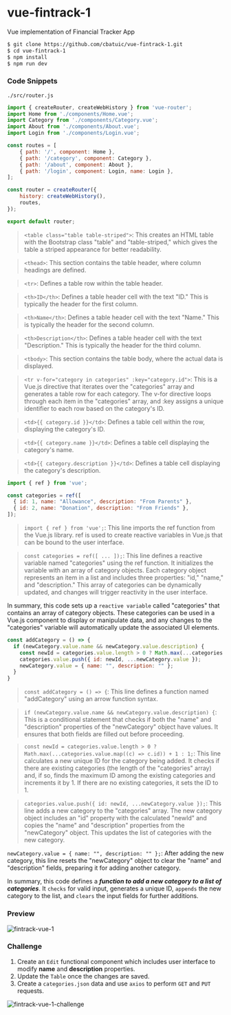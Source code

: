 # vue-fintrack-1
 Vue implementation of Financial Tracker App

```bash
$ git clone https://github.com/cbatuic/vue-fintrack-1.git
$ cd vue-fintrack-1
$ npm install
$ npm run dev
```

### Code Snippets
```./src/router.js```

```js
import { createRouter, createWebHistory } from 'vue-router';
import Home from './components/Home.vue';
import Category from './components/Category.vue';
import About from './components/About.vue';
import Login from './components/Login.vue';

const routes = [
    { path: '/', component: Home },
    { path: '/category', component: Category },
    { path: '/about', component: About },
    { path: '/login', component: Login, name: Login },
];

const router = createRouter({
    history: createWebHistory(),
    routes,
});

export default router;
```
> ```<table class="table table-striped">```: This creates an HTML table with the Bootstrap class "table" and "table-striped," which gives the table a striped appearance for better readability.

> ```<thead>```: This section contains the table header, where column headings are defined.

> ```<tr>```: Defines a table row within the table header.

> ```<th>ID</th>```: Defines a table header cell with the text "ID." This is typically the header for the first column.

> ```<th>Name</th>```: Defines a table header cell with the text "Name." This is typically the header for the second column.

> ```<th>Description</th>```: Defines a table header cell with the text "Description." This is typically the header for the third column.

> ```<tbody>```: This section contains the table body, where the actual data is displayed.

> ```<tr v-for="category in categories" :key="category.id">```: This is a Vue.js directive that iterates over the "categories" array and generates a table row for each category. The v-for directive loops through each item in the "categories" array, and :key assigns a unique identifier to each row based on the category's ID.

> ```<td>{{ category.id }}</td>```: Defines a table cell within the row, displaying the category's ID.

> ```<td>{{ category.name }}</td>```: Defines a table cell displaying the category's name.

> ```<td>{{ category.description }}</td>```: Defines a table cell displaying the category's description.
</p>

```js
import { ref } from 'vue';

const categories = ref([
  { id: 1, name: "Allowance", description: "From Parents" },
  { id: 2, name: "Donation", description: "From Friends" },
]);
```

> ```import { ref } from 'vue';```: This line imports the ref function from the Vue.js library. ref is used to create reactive variables in Vue.js that can be bound to the user interface.

> ```const categories = ref([ ... ]);```: This line defines a reactive variable named "categories" using the ref function. It initializes the variable with an array of category objects. Each category object represents an item in a list and includes three properties: "id," "name," and "description." This array of categories can be dynamically updated, and changes will trigger reactivity in the user interface.

In summary, this code sets up a ```reactive variable``` called "categories" that contains an array of category objects. These categories can be used in a Vue.js component to display or manipulate data, and any changes to the "categories" variable will automatically update the associated UI elements.

```js
const addCategory = () => {
  if (newCategory.value.name && newCategory.value.description) {
    const newId = categories.value.length > 0 ? Math.max(...categories.value.map((c) => c.id)) + 1 : 1;
    categories.value.push({ id: newId, ...newCategory.value });
    newCategory.value = { name: "", description: "" };
  }
}
```

> ```const addCategory = () => {```: This line defines a function named "addCategory" using an arrow function syntax.

> ```if (newCategory.value.name && newCategory.value.description) {```: This is a conditional statement that checks if both the "name" and "description" properties of the "newCategory" object have values. It ensures that both fields are filled out before proceeding.

> ```const newId = categories.value.length > 0 ? Math.max(...categories.value.map((c) => c.id)) + 1 : 1;```: This line calculates a new unique ID for the category being added. It checks if there are existing categories (the length of the "categories" array) and, if so, finds the maximum ID among the existing categories and increments it by 1. If there are no existing categories, it sets the ID to 1.

> ```categories.value.push({ id: newId, ...newCategory.value });```: This line adds a new category to the "categories" array. The new category object includes an "id" property with the calculated "newId" and copies the "name" and "description" properties from the "newCategory" object. This updates the list of categories with the new category.

```newCategory.value = { name: "", description: "" };```: After adding the new category, this line resets the "newCategory" object to clear the "name" and "description" fields, preparing it for adding another category.

In summary, this code defines a ***function to add a new category to a list of categories***. It ```checks``` for valid input, generates a unique ID, ```appends``` the new category to the list, and ```clears``` the input fields for further additions.

### Preview

![fintrack-vue-1](./fintrack-vue-1.gif)

### Challenge

1. Create an ```Edit``` functional component which includes user interface to modify **name** and **description** properties.
2. Update the ```Table``` once the changes are saved.
3. Create a ```categories.json``` data and use ```axios``` to perform ```GET``` and ```PUT``` requests.



![fintrack-vue-1-challenge](./fintrack-vue-1-challenge.gif)